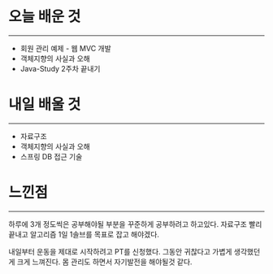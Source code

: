 # 오늘 배운 것
---
- 회원 관리 예제 - 웹 MVC 개발
- 객체지향의 사실과 오해
- Java-Study 2주차 끝내기

# 내일 배울 것
---
- 자료구조
- 객체지향의 사실과 오해
- 스프링 DB 접근 기술

# 느낀점
---
하루에 3개 정도씩은 공부해야될 부분을 꾸준하게 공부하려고 하고있다. 자료구조 빨리 끝내고 알고리즘 1일 1솔브를 목표로 잡고 해야겠다.

내일부터 운동을 제대로 시작하려고 PT를 신청했다. 그동안 귀찮다고 가볍게 생각했던게 크게 느껴진다. 몸 관리도 하면서 자기발전을 해야될것 같다.